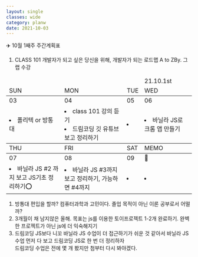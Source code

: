 ```yaml
---
layout: single
classes: wide
category: planw
date: 2021-10-03
---
```

✈️ 10월 1째주 주간계획표

<head>
  <link rel="stylesheet" type="text/css" href="/assets/css/weeklyplan_table.css">
</head>
<body>
<div markdown="1">

1. CLASS 101 개발자가 되고 싶은 당신을 위해, 개발자가 되는 로드맵 A to ZBy. 그랩 수강


</div>
<div>
  <table>
    <thead class="head">
      <td></td>
      <td></td>
      <td></td>
      <td>21.10.1st</td>
    </thead>
    <thead  class="date">
    <!--SUN ~ THU-->
      <tr>
        <td>SUN</td>
        <td>MON</td>
        <td>TUE</td>
        <td>WED</td>
      </tr>
    </thead>
    <tbody id="todo-list">
      <tr class= "day">
        <td>03</td>
        <td>04</td>
        <td>05</td>
        <td>06</td>
      </tr>
      <tr class="text">
      <!--본문-->
        <td> <!--일요일-->
          <li> 폴리텍 or 방통대 </li>
        </td>
        <td> <!--월요일-->
          <li>class 101 강의 듣기</li>
          <li>드림코딩 깃 유튜브 보고 정리하기 </li>
        </td>
        <td> <!--화요일-->
          <li></li>
        </td>
        <td> <!--수요일-->
          <li> 바닐라 JS로 크롬 앱 만들기</li>
        </td>
      </tr>
    </tbody>
    <thead class="date2" >
      <tr>
        <td>THU</td>
        <td>FRI</td>
        <td>SAT</td>
        <td>MEMO</td>
      </tr>
    </thead>
    <tbody id="todo-list">
      <tr class= "day">
        <td>07</td>
        <td>08</td>
        <td>09</td>
        <td>📝</td>
      </tr>
      <tr class="text">
      <!--본문-->
        <td> <!--목요일-->
          <li> 바닐라 JS #2 까지 보고 JS기초 정리하기⭕</li>
        </td>
        <td> <!--금요일-->
          <li> 바닐라 JS #3까지 보고 정리하기, 가능하면 #4까지 </li>
        </td>
        <td> <!--토요일-->
          <li></li>
        </td>
        <td> <!--일요일-->
          <li></li>
        </td>
      </tr>
    </tbody>
  </table>
</div>

</body>

1. 방통대 편입을 할까? 컴퓨터과학과 고민이다. 졸업 목적이 아닌 이론 공부로서 어떨까?
2. 3개월이 채 남지않은 올해. 목표는 js를 이용한 토이프로젝트 1-2개 완료하기. 완벽한 프로젝트가 아닌 js에 더 익숙해지기
3. 드림코딩 JS보다 니꼬 바닐라 JS 수업이 더 접근하기가 쉬운 것 같아서
바닐라 JS 수업 먼저 다 보고 드림코딩 JS로 한 번 더 정리하자  
드림코딩 수업은 전에 몇 개 봤지만 첨부터 다시 봐야겠다. 
